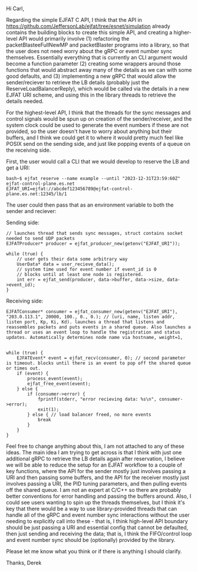 Hi Carl,

Regarding the simple EJFAT C API, I think that the API in https://github.com/JeffersonLab/ejfat/tree/esnet/simulation already contains the building blocks to create this simple API, and creating a higher-level API would primarily involve (1) refactoring the packetBlasteeFullNewMP and packetBlaster programs into a library, so that the user does not need worry about the gRPC or event number sync themselves. Essentially everything that is currently an CLI argument would become a function parameter (2) creating some wrappers around those functions that would abstract away many of the details as we can with some good defaults, and (3) implementing a new gRPC that would allow the sender/reciever to retrieve the LB details (probably just the ReserveLoadBalancerReply), which would be called via the details in a new EJFAT URI scheme, and using this in the library threads to retrieve the details needed.

For the highest-level API, I think that the threads for the sync messages and control signals would be spun up on creation of the sender/receiver, and the system clock could be used to generate the event numbers if these are not provided, so the user doesn't have to worry about anything but their buffers, and I think we could get it to where it would pretty much feel like POSIX send on the sending side, and just like popping events of a queue on the receiving side. 

First, the user would call a CLI that we would develop to reserve the LB and get a URI:

    bash~$ ejfat reserve --name example --until "2023-12-31T23:59:60Z" ejfat-control-plane.es.net
    EJFAT_URI=ejfat://abcdef123456789@ejfat-control-plane.es.net:12345/lb/1

The user could then pass that as an environment variable to both the sender and reciever:

Sending side:

    // launches thread that sends sync messages, struct contains socket needed to send UDP packets
    EJFATProducer* producer = ejfat_producer_new(getenv("EJFAT_URI"));
    
    while (true) {
        // user gets their data some arbitrary way
        UserData* data = user_recieve_data();
        // system time used for event number if event_id is 0
        // blocks until at least one node is registered.
        int err = ejfat_send(producer, data->buffer, data->size, data->event_id);
    }

Receiving side:

    EJFATConsumer* consumer = ejfat_consumer_new(getenv("EJFAT_URI"), "203.0.113.1", 20000, 100., 0., 0.); // (uri, name, listen addr, listen port, Kp, Ki, Kd). launches a thread that listens and reassembles packets and puts events in a shared queue. Also launches a thread or uses an event loop to handle the registration and status updates. Automatically determines node name via hostname, weight=1,  
    
    
    while (true) {
        EJFATEvent* event = ejfat_recv(consumer, 0); // second parameter is timeout. blocks until there is an event to pop off the shared queue or times out. 
        if (event) {
            process_event(event);
            ejfat_free_event(event);
        } else {
            if (consumer->error) {
                fprintf(stderr, "error recieving data: %s\n", consumer->error);
                exit(1);
            } else { // load balancer freed, no more events
                break
            }
        }
    }

Feel free to change anything about this, I am not attached to any of these ideas. The main idea I am trying to get across is that I think with just one additional gRPC to retrieve the LB details again after reservation, I believe we will be able to reduce the setup for an EJFAT workflow to a couple of key functions, where the API for the sender mostly just involves passing a URI and then passing some buffers, and the API for the receiver mostly just involves passing a URI, the PID tuning parameters, and then pulling events off the shared queue. I am not an expert at C/C++ so there are probably better conventions for error handling and passing the buffers around. Also, I could see users wanting to spin up the threads themselves, but I think it's key that there would be a way to use library-provided threads that can handle all of the gRPC and event number sync interactions without the user needing to explicitly call into these - that is, I think high-level API boundary should be just passing a URI and essential config that cannot be defaulted, then just sending and receiving the data; that is, I think the FIFO/control loop and event number sync should be (optionally) provided by the library.

Please let me know what you think or if there is anything I should clarify. 

Thanks,
Derek